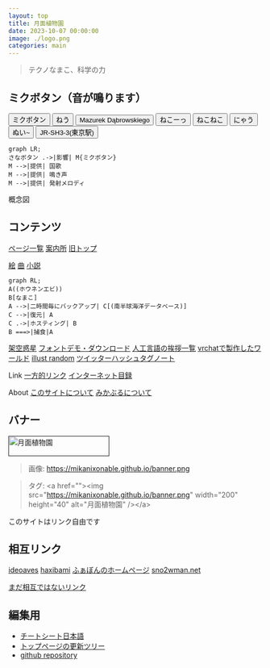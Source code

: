 ```yaml
---
layout: top
title: 月面植物園
date: 2023-10-07 00:00:00
image: ./logo.png
categories: main
---
```


<blockquote>
  <p id="quote">テクノなまこ、科学の力</p>
</blockquote>

## ミクボタン（音が鳴ります）

  <div class="mikuButton">
    <button onclick="btn('./musics/1.mp3', this)">ミクボタン</button>
    <button onclick="btn('./musics/2.mp3', this)">ねう</button>
    <button onclick="btn('./musics/3.mp3', this)">Mazurek Dąbrowskiego</button>
    <button onclick="btn('./musics/4.mp3', this)">ねこーっ</button>
    <button onclick="btn('./musics/5.mp3', this)">ねこねこ</button>
    <button onclick="btn('./musics/6.mp3', this)">にゃう</button>
    <button onclick="btn('./musics/7.mp3', this)">ぬい~</button>
    <button onclick="btn('./musics/21.mp3', this)">JR-SH3-3(東京駅)</button>
  </div>


  ~~~mermaid
  graph LR;
  さなボタン .->|影響| M{ミクボタン}
  M -->|提供| 国歌
  M -->|提供| 鳴き声
  M -->|提供| 発射メロディ
  ~~~
  概念図





## コンテンツ
[ページ一覧](1)
[案内所](144)
[旧トップ](100)

[絵](129)
[曲](145)
[小説](146)
~~~mermaid
graph RL;
A((ホウネンエビ))
B[なまこ]
A -->|二時間毎にバックアップ| C[(南半球海洋データベース)]
C -->|復元| A
C .->|ホスティング| B
B ===>|捕食|A
~~~
[架空惑星](23)
[フォントデモ・ダウンロード](12)
[人工言語の挨拶一覧](42)
[vrchatで製作したワールド](22)
[illust random](5)
[ツイッターハッシュタグノート](133)

Link
[一方的リンク](142)
[インターネット目録](128)

About
[このサイトについて](37)
[みかぶるについて](143)



## バナー
<a href=""><img src="https://mikanixonable.github.io/banner.png" width="200" height="40" alt="月面植物園" /></a>  
> 画像: https://mikanixonable.github.io/banner.png  

>タグ: &lt;a href="">&lt;img src="https://mikanixonable.github.io/banner.png" width="200" height="40" alt="月面植物園" />&lt;/a>

このサイトはリンク自由です

## 相互リンク
[ideoaves](https://ideoaves.github.io/)
[haxibami](https://haxibami.net/)
[ふぁぼんのホームページ](https://fabon.info)
[sno2wman.net](https://sno2wman.net/)

[まだ相互ではないリンク](142)


## 編集用
- [チートシート日本語](https://gist.github.com/mignonstyle/083c9e1651d7734f84c99b8cf49d57fa)
- [トップページの更新ツリー](https://github.com/Mikanixonable/Mikanixonable.github.io/commits/109158783b79299f765f2bf44b7f14397afab2c5/index.html)
- [github repository](https://github.com/Mikanixonable/Mikanixonable.github.io)



